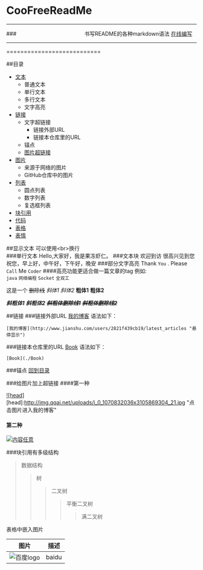 # CooFreeReadMe
****
###　　　　　　　　　　　　     书写README的各种markdown语法 [在线编写](https://www.zybuluo.com/mdeditor?url=https://www.zybuluo.com/static/editor/md-help.markdown#14-html-￦ﾠﾇ￧ﾭﾾ)
****
===========================

##<a name="index"/>目录


* [文本](#text)
    * 普通文本
    * 单行文本
    * 多行文本
    * 文字高亮
* [链接](#link) 
    * 文字超链接
        *  链接外部URL
        *  链接本仓库里的URL
    *  锚点
    * [图片超链接](#piclink)
* [图片](#pic)
    * 来源于网络的图片
    * GitHub仓库中的图片
* [列表](#dot)
    * 圆点列表
    * 数字列表
    * 复选框列表
* [块引用](#blockquotes)
* [代码](#code)
* [表格](#table) 
* [表情](#emoji)





##<a name="text"/>显示文本
可以使用\<br>换行<br>
###单行文本
    Hello,大家好，我是果冻虾仁。
###文本块
    欢迎到访
    很高兴见到您
    祝您，早上好，中午好，下午好，晚安
###部分文字高亮
Thank `You` . Please `Call` Me `Coder`
####高亮功能更适合做一篇文章的tag
例如:<br>
`java` `网络编程` `Socket` `全双工`


这是一个 ~~删除线~~
*斜体1*   _斜体2_ **粗体1**  __粗体2__

***斜粗体1***     ___斜粗体2___    ***~~斜粗体删除线1~~***    ~~***斜粗体删除线2***~~

##<a name="link"/>链接
###链接外部URL
[我的博客](http://www.jianshu.com/users/2821f439cb19/latest_articles "http://www.jianshu.com/users/2821f439cb19/latest_articles")   语法如下：
```
[我的博客](http://www.jianshu.com/users/2821f439cb19/latest_articles "悬停显示")
```
###链接本仓库里的URL
[Book](./CooFreeReadme)
语法如下：
```
[Book](./Book)
```

###锚点
[回到目录](#index)  


###<a name="piclink">给图片加上超链接
####第一种

[![head]](http://www.jianshu.com/users/2821f439cb19/latest_articles)
[head]:http://img.qqai.net/uploads/i_0_1070832036x3105869304_21.jpg "点击图片进入我的博客"

#### 第二种
[![内容任意](http://img01.taopic.com/161001/219090-16100116234919.jpg "百度logo")](http://www.baidu.com)


###块引用有多级结构
>数据结构
>>树
>>>二叉树
>>>>平衡二叉树
>>>>>满二叉树


表格中嵌入图片

| 图片 | 描述 |
| ---- | ---- |
![](http://www.baidu.com/img/bdlogo.gif "百度logo") | baidu

